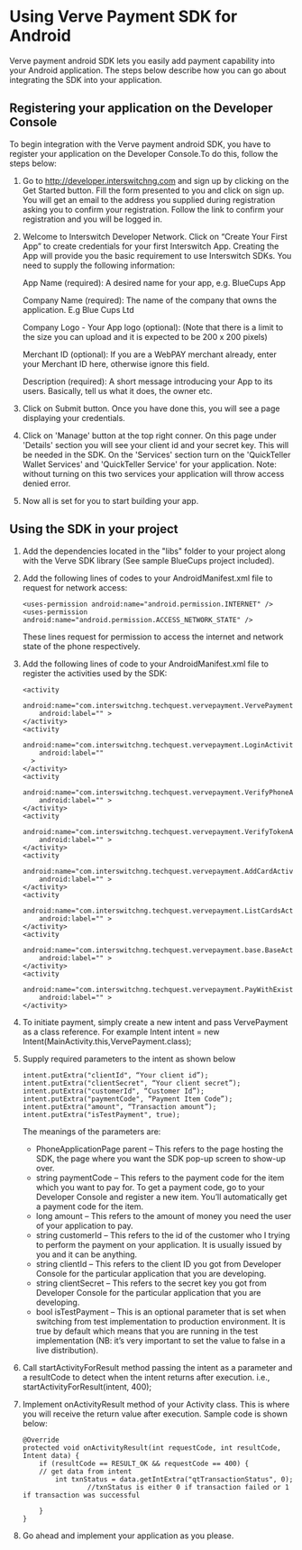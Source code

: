 Using Verve Payment SDK for Android
================================================================

Verve payment android SDK lets you easily add payment capability into your Android application. The steps below describe how you can go about integrating the SDK into your application.

Registering your application on the Developer Console
----------------------------------------------------

To begin integration with the Verve payment android SDK, you have to register your application on the Developer Console.To do this, follow the steps below:

1.	Go to http://developer.interswitchng.com and sign up by clicking on the Get Started button. Fill the form presented 	to you and click on sign up. You will get an email to the address you supplied during registration asking you to 		confirm your registration. Follow the link to confirm your registration and you will be logged in.

2.	Welcome to Interswitch Developer Network. Click on “Create Your First App” to create credentials for your first 		Interswitch App. Creating the App will provide you the basic requirement to use Interswitch SDKs. You need to 			supply the following information:

	App Name (required): A desired name for your app, e.g. BlueCups App
	
	Company Name (required): The name of the company that owns the application. E.g Blue Cups Ltd
	
	Company Logo - Your App logo (optional): (Note that there is a limit to the size you can upload and it is expected to be 200 x 200 pixels)
	
	Merchant ID (optional): If you are a WebPAY merchant already, enter your Merchant ID here, otherwise ignore this field.
	
	Description (required): A short message introducing your App to its users. Basically, tell us what it does, the owner etc.	
	
3.	Click on Submit button. Once you have done this, you will see a page displaying your credentials.

4.	Click on 'Manage' button at the top right conner. On this page under 'Details' section you will see your client id and your secret key. This will be needed in the SDK. On the 'Services' section turn on the 'QuickTeller Wallet Services' and 'QuickTeller Service' for your application. Note: without turning on this two services your application will throw access denied error.  

5.	Now all is set for you to start building your app.



Using the SDK in your project
-----------------------------

1. 	Add the dependencies located in the "libs" folder to your project along with the Verve SDK library (See sample 	BlueCups project included).
	
2. 	Add the following lines of codes to your AndroidManifest.xml file to request for network access: 

        <uses-permission android:name="android.permission.INTERNET" />
        <uses-permission android:name="android.permission.ACCESS_NETWORK_STATE" />

   	These lines request for permission to access the internet and network state of the phone respectively.   	
	
3. 	Add the following lines of code to your AndroidManifest.xml file to register the activities used by the SDK:

        <activity
            android:name="com.interswitchng.techquest.vervepayment.VervePayment"
            android:label="" >
        </activity>
        <activity
            android:name="com.interswitchng.techquest.vervepayment.LoginActivity"
            android:label=""
          >
        </activity>
        <activity
            android:name="com.interswitchng.techquest.vervepayment.VerifyPhoneActivity"
            android:label="" >
        </activity>
        <activity
            android:name="com.interswitchng.techquest.vervepayment.VerifyTokenActivity"
            android:label="" >
        </activity>
        <activity
            android:name="com.interswitchng.techquest.vervepayment.AddCardActivity"
            android:label="" >
        </activity>
        <activity
            android:name="com.interswitchng.techquest.vervepayment.ListCardsActivity"
            android:label="" >
        </activity>
        <activity
            android:name="com.interswitchng.techquest.vervepayment.base.BaseActivity"
            android:label="" >
        </activity>
        <activity
            android:name="com.interswitchng.techquest.vervepayment.PayWithExistingCardActivity"
            android:label="" >
        </activity>


4. 	To initiate payment, simply create a new intent and pass VervePayment as a class reference. For example
		Intent intent = new Intent(MainActivity.this,VervePayment.class);

5. 	Supply required parameters to the intent as shown below

        intent.putExtra("clientId", “Your client id”);
		intent.putExtra("clientSecret", “Your client secret”);
		intent.putExtra("customerId", “Customer Id”);
		intent.putExtra("paymentCode", “Payment Item Code”);
		intent.putExtra("amount", “Transaction amount”); 
        intent.putExtra("isTestPayment", true);

	The meanings of the parameters are:

	+ PhoneApplicationPage parent – This refers to the page hosting the SDK, the page where you want the SDK pop-up 	screen to show-up over.
	+ string paymentCode – This refers to the payment code for the item which you want to pay for. To get a payment 	code, go to your Developer Console and register a new item. You’ll automatically get a payment code for the 		item.
	+ long amount – This refers to the amount of money you need the user of your application to pay.
	+ string customerId – This refers to the id of the customer who I trying to perform the payment on your 		application. It is usually issued by you and it can be anything.
	+ string clientId – This refers to the client ID you got from Developer Console for the particular application 	that you are developing.
	+ string clientSecret – This refers to the secret key you got from Developer Console for the particular 		application that you are developing.
	+ bool isTestPayment – This is an optional parameter that is set when switching from test implementation to 		production environment. It is true by default which means that you are running in the test implementation (NB: 	it’s very important to set the value to false in a live distribution).
	
6.	Call startActivityForResult method passing the intent as a parameter and a resultCode to detect when the intent		returns after execution.
   	i.e., startActivityForResult(intent, 400);
						
7.	Implement onActivityResult method of your Activity class. This is where you will receive the return value after      	execution. Sample code is shown below:
    
    	@Override
		protected void onActivityResult(int requestCode, int resultCode, Intent data) {
			if (resultCode == RESULT_OK && requestCode == 400) {
			// get data from intent
				int txnStatus = data.getIntExtra("qtTransactionStatus", 0);
                        //txnStatus is either 0 if transaction failed or 1 if transaction was successful
 
			}
		}

8.	Go ahead and implement your application as you please.
